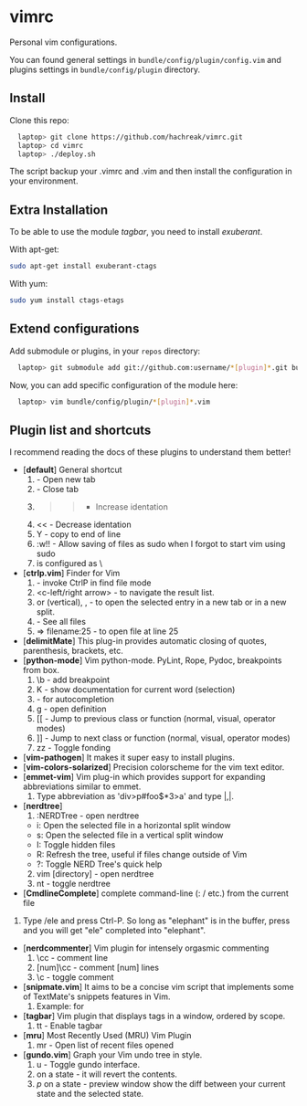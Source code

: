 vimrc
=====

Personal vim configurations.

You can found general settings in `bundle/config/plugin/config.vim`
and plugins settings in `bundle/config/plugin` directory.


Install
-------

Clone this repo:

```bash
  laptop> git clone https://github.com/hachreak/vimrc.git
  laptop> cd vimrc
  laptop> ./deploy.sh
```

The script backup your .vimrc and .vim and then install the
configuration in your environment.


Extra Installation
------------------

To be able to use the module *tagbar*, you need to install *exuberant*.

With apt-get:

```bash
sudo apt-get install exuberant-ctags
```

With yum:

```bash
sudo yum install ctags-etags
```

Extend configurations
---------------------

Add submodule or plugins, in your `repos` directory:

```bash
  laptop> git submodule add git://github.com:username/*[plugin]*.git bundle/*[plugin]*
```

Now, you can add specific configuration of the module here:

```bash
  laptop> vim bundle/config/plugin/*[plugin]*.vim
```


Plugin list and shortcuts
-------------------------

I recommend reading the docs of these plugins to understand them better!

* [**default**] General shortcut
  1. <c-t> - Open new tab
  2. <c-q> - Close tab
  3. >> - Increase identation
  4. << - Decrease identation
  5. Y - copy to end of line
  6. :w!! - Allow saving of files as sudo when I forgot to start vim using sudo
  7. <Leader> is configured as \
* [**ctrlp.vim**] Finder for Vim
  1. <c-p> - invoke CtrlP in find file mode
  2. <c-left/right arrow> - to navigate the result list.
  3. <c-t> or <c-v> (vertical), <c-x>, <c-o>  - to open the selected entry in a new tab or in a new split.
  4. <c-down arrow> - See all files
  5. <c-p> => filename:25 - to open file at line 25
* [**delimitMate**] This plug-in provides automatic closing of quotes, parenthesis, brackets, etc.
* [**python-mode**] Vim python-mode. PyLint, Rope, Pydoc, breakpoints from box.
  1. \b - add breakpoint
  2. K  - show documentation for current word (selection)
  3. <c-space> - for autocompletion
  4. <c-c>g - open definition
  5. [[ - Jump to previous class or function (normal, visual, operator modes)
  6. ]] - Jump to next class or function (normal, visual, operator modes)
  7. zz - Toggle fonding
* [**vim-pathogen**] It makes it super easy to install plugins.
* [**vim-colors-solarized**] Precision colorscheme for the vim text editor.
* [**emmet-vim**] Vim plug-in which provides support for expanding abbreviations similar to emmet.
  1. Type abbreviation as 'div>p#foo$*3>a' and type |<C-Y>,|.
* [**nerdtree**]
  1. :NERDTree - open nerdtree
    - i: Open the selected file in a horizontal split window
    - s: Open the selected file in a vertical split window
    - I: Toggle hidden files
    - R: Refresh the tree, useful if files change outside of Vim
    - ?: Toggle NERD Tree's quick help
  2. vim [directory] - open nerdtree
  3. nt - toggle nerdtree
* [**CmdlineComplete**] complete command-line (: / etc.) from the current file
 1. Type /ele and press Ctrl-P. So long as "elephant" is in the buffer, press <c-p> and you will get "ele" completed into "elephant".
* [**nerdcommenter**] Vim plugin for intensely orgasmic commenting
  1. \cc - comment line
  2. [num]\cc - comment [num] lines
  3. \c<space> - toggle comment
* [**snipmate.vim**] It aims to be a concise vim script that implements some of TextMate's snippets features in Vim.
  1. Example: for<tab>
* [**tagbar**] Vim plugin that displays tags in a window, ordered by scope.
  1. tt - Enable tagbar
* [**mru**] Most Recently Used (MRU) Vim Plugin
  1. mr - Open list of recent files opened
* [**gundo.vim**] Graph your Vim undo tree in style.
  1. <Leader>u - Toggle gundo interface.
  2. <CR> on a state - it will revert the contents.
  3. *p* on a state - preview window show the diff between your current state and the selected state.

